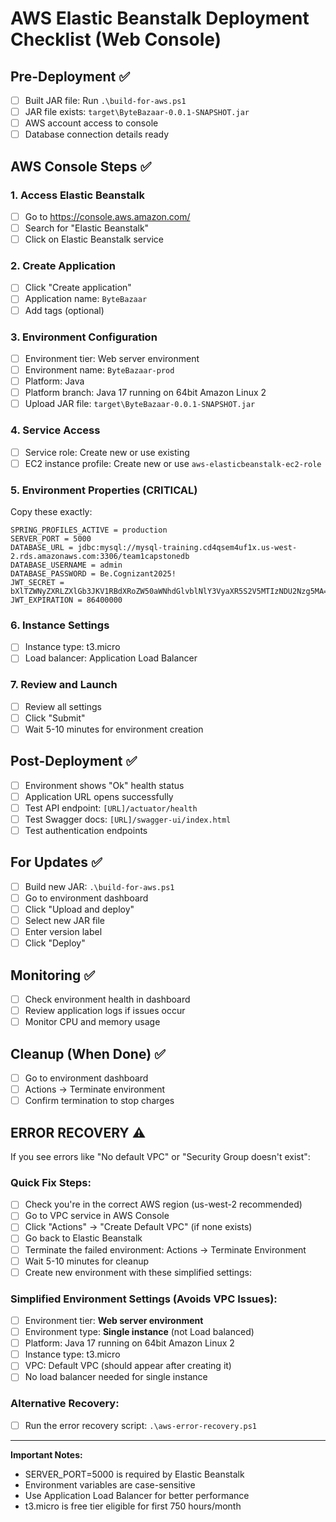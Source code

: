 # AWS Elastic Beanstalk Deployment Checklist (Web Console)

## Pre-Deployment ✅

- [ ] Built JAR file: Run `.\build-for-aws.ps1`
- [ ] JAR file exists: `target\ByteBazaar-0.0.1-SNAPSHOT.jar`
- [ ] AWS account access to console
- [ ] Database connection details ready

## AWS Console Steps ✅

### 1. Access Elastic Beanstalk
- [ ] Go to https://console.aws.amazon.com/
- [ ] Search for "Elastic Beanstalk"
- [ ] Click on Elastic Beanstalk service

### 2. Create Application
- [ ] Click "Create application"
- [ ] Application name: `ByteBazaar`
- [ ] Add tags (optional)

### 3. Environment Configuration
- [ ] Environment tier: Web server environment
- [ ] Environment name: `ByteBazaar-prod`
- [ ] Platform: Java
- [ ] Platform branch: Java 17 running on 64bit Amazon Linux 2
- [ ] Upload JAR file: `target\ByteBazaar-0.0.1-SNAPSHOT.jar`

### 4. Service Access
- [ ] Service role: Create new or use existing
- [ ] EC2 instance profile: Create new or use `aws-elasticbeanstalk-ec2-role`

### 5. Environment Properties (CRITICAL)
Copy these exactly:

```
SPRING_PROFILES_ACTIVE = production
SERVER_PORT = 5000
DATABASE_URL = jdbc:mysql://mysql-training.cd4qsem4uf1x.us-west-2.rds.amazonaws.com:3306/team1capstonedb
DATABASE_USERNAME = admin
DATABASE_PASSWORD = Be.Cognizant2025!
JWT_SECRET = bXlTZWNyZXRLZXlGb3JKV1RBdXRoZW50aWNhdGlvblNlY3VyaXR5S2V5MTIzNDU2Nzg5MA==
JWT_EXPIRATION = 86400000
```

### 6. Instance Settings
- [ ] Instance type: t3.micro
- [ ] Load balancer: Application Load Balancer

### 7. Review and Launch
- [ ] Review all settings
- [ ] Click "Submit"
- [ ] Wait 5-10 minutes for environment creation

## Post-Deployment ✅

- [ ] Environment shows "Ok" health status
- [ ] Application URL opens successfully
- [ ] Test API endpoint: `[URL]/actuator/health`
- [ ] Test Swagger docs: `[URL]/swagger-ui/index.html`
- [ ] Test authentication endpoints

## For Updates ✅

- [ ] Build new JAR: `.\build-for-aws.ps1`
- [ ] Go to environment dashboard
- [ ] Click "Upload and deploy"
- [ ] Select new JAR file
- [ ] Enter version label
- [ ] Click "Deploy"

## Monitoring ✅

- [ ] Check environment health in dashboard
- [ ] Review application logs if issues occur
- [ ] Monitor CPU and memory usage

## Cleanup (When Done) ✅

- [ ] Go to environment dashboard
- [ ] Actions → Terminate environment
- [ ] Confirm termination to stop charges

## ERROR RECOVERY ⚠️

If you see errors like "No default VPC" or "Security Group doesn't exist":

### Quick Fix Steps:
- [ ] Check you're in the correct AWS region (us-west-2 recommended)
- [ ] Go to VPC service in AWS Console
- [ ] Click "Actions" → "Create Default VPC" (if none exists)
- [ ] Go back to Elastic Beanstalk
- [ ] Terminate the failed environment: Actions → Terminate Environment
- [ ] Wait 5-10 minutes for cleanup
- [ ] Create new environment with these simplified settings:

### Simplified Environment Settings (Avoids VPC Issues):
- [ ] Environment tier: **Web server environment**
- [ ] Environment type: **Single instance** (not Load balanced)
- [ ] Platform: Java 17 running on 64bit Amazon Linux 2
- [ ] Instance type: t3.micro
- [ ] VPC: Default VPC (should appear after creating it)
- [ ] No load balancer needed for single instance

### Alternative Recovery:
- [ ] Run the error recovery script: `.\aws-error-recovery.ps1`

---

**Important Notes:**
- SERVER_PORT=5000 is required by Elastic Beanstalk
- Environment variables are case-sensitive
- Use Application Load Balancer for better performance
- t3.micro is free tier eligible for first 750 hours/month
